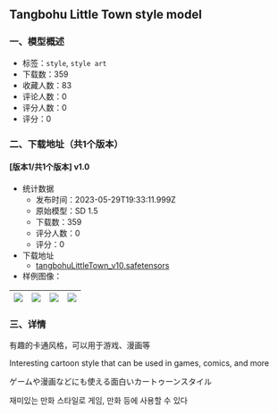 ## Tangbohu Little Town style model
### 一、模型概述

- 标签：`style`, `style art`
- 下载数：359
- 收藏人数：83
- 评论人数：0
- 评分人数：0
- 评分：0

### 二、下载地址（共1个版本）

#### [版本1/共1个版本] v1.0

- 统计数据
  - 发布时间：2023-05-29T19:33:11.999Z
  - 原始模型：SD 1.5
  - 下载数：359
  - 评分人数：0
  - 评分：0
- 下载地址
  - [tangbohuLittleTown_v10.safetensors](https://civitai.com/api/download/models/84950)
- 样例图像：

| <img src="https://image.civitai.com/xG1nkqKTMzGDvpLrqFT7WA/81830074-5207-4e7e-b239-74308ca07b39/width=450/1223260.jpeg" /> | <img src="https://image.civitai.com/xG1nkqKTMzGDvpLrqFT7WA/5016d953-7963-4063-b2f7-617c14da5a64/width=450/960685.jpeg" /> | <img src="https://image.civitai.com/xG1nkqKTMzGDvpLrqFT7WA/c3645fd2-dec3-4222-8d35-bad03544072d/width=450/960565.jpeg" /> | <img src="https://image.civitai.com/xG1nkqKTMzGDvpLrqFT7WA/9490ba94-4ed8-4494-987a-074619db00d3/width=450/960602.jpeg" /> |
| ---- | ---- | ---- | ---- |


### 三、详情
<p>有趣的卡通风格，可以用于游戏、漫画等</p><p></p><p>Interesting cartoon style that can be used in games, comics, and more</p><p></p><p>ゲームや漫画などにも使える面白いカートゥーンスタイル</p><p></p><p>재미있는 만화 스타일로 게임, 만화 등에 사용할 수 있다</p><p></p><p></p>